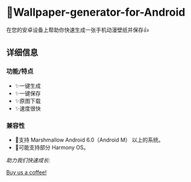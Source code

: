 
# 🎉Wallpaper-generator-for-Android
 在您的安卓设备上帮助你快速生成一张手机动漫壁纸并保存👍

## 详细信息

### 功能/特点
- ✨一键生成
- ✨一键保存
- ✨原图下载
- ✨速度很快

### 兼容性
- 🎇支持 Marshmallow Android 6.0（Android M） 以上的系统。
- 🎇可能支持部分 Harmony OS。




_助力我们快速成长_:



[Buy us a coffee!](https://afdian.net/a/srinternet)

